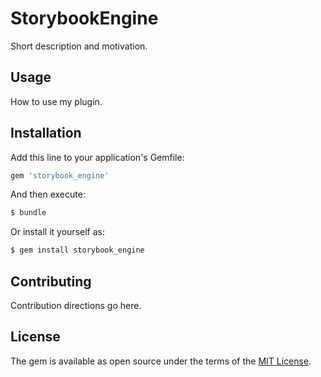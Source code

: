# StorybookEngine
Short description and motivation.

## Usage
How to use my plugin.

## Installation
Add this line to your application's Gemfile:

```ruby
gem 'storybook_engine'
```

And then execute:
```bash
$ bundle
```

Or install it yourself as:
```bash
$ gem install storybook_engine
```

## Contributing
Contribution directions go here.

## License
The gem is available as open source under the terms of the [MIT License](https://opensource.org/licenses/MIT).
